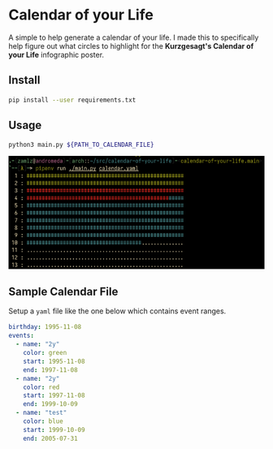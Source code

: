 # Calendar of your Life

A simple to help generate a calendar of your life. I made this to specifically
help figure out what circles to highlight for the  **Kurzgesagt's Calendar of
your Life** infographic poster.

## Install

```bash
pip install --user requirements.txt
```

## Usage

```bash
python3 main.py ${PATH_TO_CALENDAR_FILE}
```

![example output](/.github/example.png)

## Sample Calendar File

Setup a `yaml` file like the one below which contains event ranges.

```yaml
birthday: 1995-11-08
events:
  - name: "2y"
    color: green
    start: 1995-11-08
    end: 1997-11-08
  - name: "2y"
    color: red
    start: 1997-11-08
    end: 1999-10-09
  - name: "test"
    color: blue 
    start: 1999-10-09
    end: 2005-07-31
```

